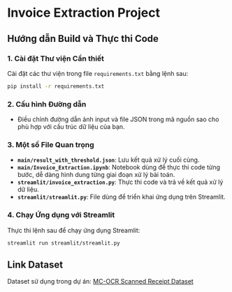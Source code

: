 # Invoice Extraction Project

## Hướng dẫn Build và Thực thi Code

### 1. Cài đặt Thư viện Cần thiết
Cài đặt các thư viện trong file `requirements.txt` bằng lệnh sau:  
```bash
pip install -r requirements.txt
```

### 2. Cấu hình Đường dẫn
- Điều chỉnh đường dẫn ảnh input và file JSON trong mã nguồn sao cho phù hợp với cấu trúc dữ liệu của bạn.

### 3. Một số File Quan trọng
- **`main/result_with_threshold.json`**: Lưu kết quả xử lý cuối cùng.
- **`main/Invoice_Extraction.ipynb`**: Notebook dùng để thực thi code từng bước, dễ dàng hình dung từng giai đoạn xử lý bài toán.
- **`streamlit/invoice_extraction.py`**: Thực thi code và trả về kết quả xử lý dữ liệu.
- **`streamlit/streamlit.py`**: File dùng để triển khai ứng dụng trên Streamlit.

### 4. Chạy Ứng dụng với Streamlit
Thực thi lệnh sau để chạy ứng dụng Streamlit:
```bash
streamlit run streamlit/streamlit.py
```

## Link Dataset
Dataset sử dụng trong dự án: [MC-OCR Scanned Receipt Dataset](https://www.kaggle.com/datasets/hariwh0/mcocr-scanned-receipt)
